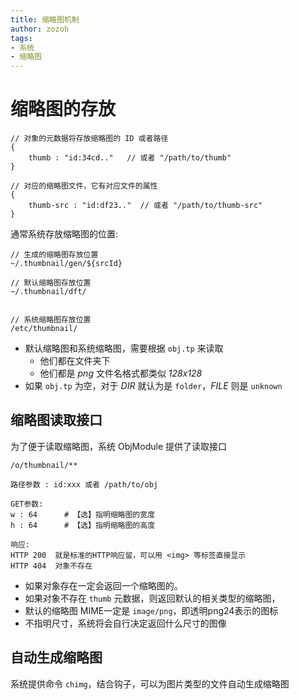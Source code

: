 ```yaml
---
title: 缩略图机制
author: zozoh
tags:
- 系统
- 缩略图
---
```


# 缩略图的存放

```
// 对象的元数据将存放缩略图的 ID 或者路径
{
    thumb : "id:34cd.."   // 或者 "/path/to/thumb"
}

// 对应的缩略图文件，它有对应文件的属性
{
    thumb-src : "id:df23.."  // 或者 "/path/to/thumb-src"
}
```

通常系统存放缩略图的位置:

```
// 生成的缩略图存放位置
~/.thumbnail/gen/${srcId}

// 默认缩略图存放位置
~/.thumbnail/dft/


// 系统缩略图存放位置
/etc/thumbnail/
```

* 默认缩略图和系统缩略图，需要根据 `obj.tp` 来读取
    - 他们都在文件夹下
    - 他们都是 *png* 文件名格式都类似 *128x128* 
* 如果 `obj.tp` 为空，对于 *DIR* 就认为是 `folder`，*FILE* 则是 `unknown`

## 缩略图读取接口

为了便于读取缩略图，系统 ObjModule 提供了读取接口

```
/o/thumbnail/**

路径参数 : id:xxx 或者 /path/to/obj

GET参数:
w : 64      # 【选】指明缩略图的宽度
h : 64      # 【选】指明缩略图的高度

响应: 
HTTP 200  就是标准的HTTP响应留，可以用 <img> 等标签直接显示
HTTP 404  对象不存在
```

* 如果对象存在一定会返回一个缩略图的。
* 如果对象不存在 `thumb` 元数据，则返回默认的相关类型的缩略图，
* 默认的缩略图 MIME一定是 `image/png`，即透明png24表示的图标
* 不指明尺寸，系统将会自行决定返回什么尺寸的图像

## 自动生成缩略图

系统提供命令 `chimg`，结合钩子，可以为图片类型的文件自动生成缩略图






